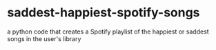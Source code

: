 # saddest-happiest-spotify-songs
a python code that creates a Spotify playlist of the happiest or saddest songs in the user's library
